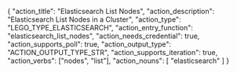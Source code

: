 {
"action_title": "Elasticsearch List Nodes",
"action_description": "Elasticsearch List Nodes in a Cluster",
"action_type": "LEGO_TYPE_ELASTICSEARCH",
"action_entry_function": "elasticsearch_list_nodes",
"action_needs_credential": true,
"action_supports_poll": true,
"action_output_type": "ACTION_OUTPUT_TYPE_STR",
"action_supports_iteration": true,
"action_verbs": ["nodes", "list"],
"action_nouns": [
"elasticsearch"
]
}
